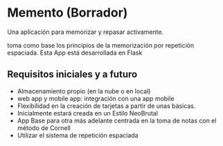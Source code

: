 # Memento (Borrador)

Una aplicación para memorizar y repasar activamente.

toma como base los principios de la memorización por repetición espaciada.
Esta App está desarrollada en Flask 

## Requisitos iniciales y a futuro

- Almacenamiento propio (en la nube o en local)
- web app y mobile app: integración con una app mobile
- Flexibilidad en la creación de tarjetas a partir de unas básicas.
- Inicialmente estará creada en un Estilo NeoBrutal
- App Base para otra más adelante centrada en la toma de notas con el método de Cornell
- Utilizar el sistema de repetición espaciada